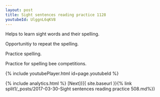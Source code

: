 ```yaml
---
layout: post
title: Sight sentences reading practice 1128
youtubeId: UlggnL6qKV8
---
```

 
 
Helps to learn sight words and their spelling.

Opportunitiy to repeat the spelling. 

Practice spelling. 
 
Practice for spelling bee competitions. 
 
{% include youtubePlayer.html id=page.youtubeId %}
 
 
{% include analytics.html %} 
[Next]({{ site.baseurl }}{% link  split1/_posts/2017-03-30-Sight sentences reading practice 508.md%})
 
